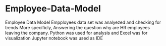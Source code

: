 # Employee-Data-Model
Employee Data Model
Empployees data set was analyezed and checking for trends
More specificly, Answering the question why are HR employees leaving the company.
Python was used for analysis and Excel was for visualization
Jupyter notebook was used as IDE
